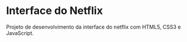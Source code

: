 # Interface do Netflix

Projeto de desenvolvimento da interface do netflix com HTML5, CSS3 e JavaScript.